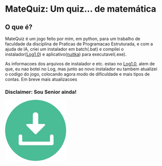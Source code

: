 <h1>MateQuiz: Um quiz... de matemática</h1>
<h2>O que é?</h2>
<p>MateQuiz é um jogo feito por mim, em python, para um trabalho de faculdade da disciplina de Praticas de Programacao Estruturada, e com a ajuda de IA, criei um instalador em batch(.bat)
e compilei o instalador(<a href='https://github.com/Capimaso/Python3/commit/b5deecb6102c1f7552d2d6b4b26c1fd9b2fc0b61'>Log1.0</a>) e aplicativo(<a href='https://nuitka.net/'>nuitka</a>) para executavel(.exe).</p>
<p>As informacoes dos arquivos de instalador e etc. estao no <a href='https://github.com/Capimaso/Python3/commit/b5deecb6102c1f7552d2d6b4b26c1fd9b2fc0b61'>Log1.0</a>, alem de que, eu nao botei no Log, mas junto ao novo instalador
eu tambem atualizei o codigo do jogo, colocando agora modo de dificuldade e mais tipos de contas. Em breve mais atualizacoes</p>
<h3>Disclaimer: Sou Senior ainda!</h3>
<img src='downloadicon.png' href ='https://github.com/Capimaso/Python3/releases/download/v1.0.0/MateQuizInstaller.exe' width = 200px height = 200px>
